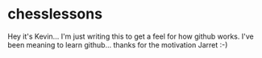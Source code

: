 # chesslessons

Hey it's Kevin... I'm just writing this to get a feel for how github works.  I've been meaning to learn github... thanks for the motivation Jarret :-)
